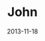 ---
layout: media
category: media
title: "John"
date: 2013-11-18
description: "Kingdom story"
tag: 
 - journey
 - kingdom-come
 - story
yt-video-id: "RuttocaiijQ"
video: "http://s3.amazonaws.com/crossroads-media/other-media/video/kingdom_come_wk6_intv_john.mp4"
video-poster: "http://s3.amazonaws.com/crossroads-media/images/john_still.jpg"
---